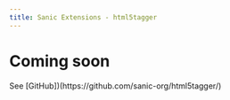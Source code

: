 ```yaml
---
title: Sanic Extensions - html5tagger
---
```


# Coming soon

See [GitHub])(https\://github.com/sanic-org/html5tagger/)
